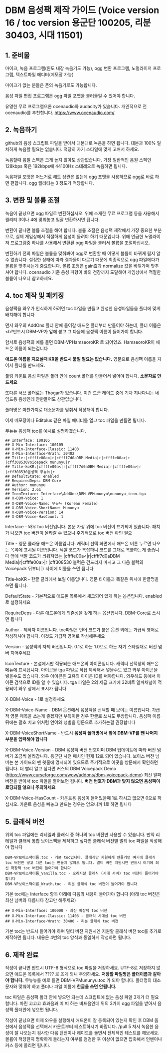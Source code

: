 # DBM 음성팩 제작 가이드 (Voice version 16 / toc version 용군단 100205, 리분 30403, 시대 11501)

## 1. 준비물

마이크, 녹음 프로그램(윈도 내장 녹음기도 가능), ogg 변환 프로그램, 노멀라이저 프로그램, 텍스트파일 에디터(메모장 가능)

마이크가 없는 분들은 폰의 녹음기로도 가능합니다.

음성 파일 편집 프로그램은 ogg 파일 포맷을 불러들일 수 있어야 합니다.

유명한 무료 프로그램으론 ocenaudio와 audacity가 있습니다. 개인적으로 전 ocenaudio를 추천합니다. https://www.ocenaudio.com/

## 2. 녹음하기

github의 음성 스크립트 파일을 받아서 대본대로 녹음을 하면 됩니다. 대본과 100% 일치하게 녹음할 필요는 없습니다. 적당히 자기 스타일에 맞게 고쳐서 하세요.

녹음할때 음질 스펙은 크게 높지 않아도 상관없습니다. 가장 일반적인 음원 스펙인 128kbps 혹은 192kbps에 44100Hz 스테레오로 녹음하면 됩니다.

녹음파일 포맷은 어느거로 해도 상관은 없는데 ogg 포맷을 사용하므로 ogg로 바로 하면 편합니다. ogg 퀄리티는 3 정도가 적당합니다.

## 3. 변환 및 볼륨 조절

녹음이 끝났으면 ogg 파일로 변환하십시오. 위에 소개한 무료 프로그램 등을 사용해서 퀄리티 3이나 4에 맞춰놓고 일괄 변환하시면 됩니다. 

변환이 끝나면 볼륨 조절을 해야 합니다. 볼륨 조절은 음성팩 제작에서 가장 중요한 부분으로, 실제 게임상에서 적절하게 음성이 들려야 하기 때문입니다. 위에 언급한 노멀라이저 프로그램중 하나를 사용해서 변환된 ogg 파일을 불러서 볼륨을 조절하십시오.

변환하기 전의 파일은 볼륨을 맞춰봐야 ogg로 변환할 때 어떻게 볼륨이 바뀌게 될지 알 수 없습니다. 설정한 상태에 따라 결과물이 다르기 때문에 최종적으로 ogg 파일에다가 볼륨을 맞추시는게 중요합니다. 볼륨 조정은 gain값과 normalize 값을 바꿔가며 맞추셔야 합니다. ocenaudio 기준 음성 파형이 바의 천장까지 도달해야 게임상에서 적절한 볼륨이 나오니 참고하세요.

## 4. toc 제작 및 패키징

음성팩을 와우가 인식하게 하려면 toc 파일을 만들고 완성한 음성파일들을 폴더에 맞게 배치해야 합니다

먼저 와우의 AddOns 폴더 안에 들어갈 애드온 폴더부터 만들어야 하는데, 폴더 이름은 <b?반드시 DBM-VP가 앞에 붙고 그 다음에 음성팩 이름이 들어가야 합니다.</b>

함서로 음성팩의 예를 들면 DBM-VPHamseoroKR 로 되어있죠. HamseoroKR이 애드온 이름이 되는겁니다

<b>애드온 이름을 지으실때 KR을 반드시 붙일 필요는 없습니다.</b> 영문으로 음성팩 이름을 지어서 폴더를 만드세요.

풀링 카운트 음성 파일은 폴더 안에 count 폴더를 만들어서 넣어야 합니다. <b>소문자로 만드세요</b>

또다른 서브 폴더로는 Thogar가 있습니다. 이건 드군 레이드 중에 기차 지나다니는 네임드용 음성인데 안만들어도 상관없습니다.

폴더명은 마찬가지로 대소문자를 맞춰서 작성해야 합니다.

이제 메모장이나 Editplus 같은 파일 에디터를 열고 toc 파일을 만들면 됩니다.

무뉴뉴 음성팩 toc를 예시로 설명하겠습니다.

```
## Interface: 100105
## X-Min-Interface: 100105
## X-Min-Interface-Classic: 11403
## X-Min-Interface-Wrath: 30402
## Title:|cffffe00a<|r|cffff7d0aDBM Media|r|cffffe00a>|r |cff308530Voicepack mununyu|r
## Title-koKR:|cffffe00a<|r|cffff7d0aDBM Media|r|cffffe00a>|r |cff308530음성팩 무뉴뉴|r
## DefaultState: enabled
## RequiredDeps: DBM-Core
## Author: mununyu
## Version: 2.61
## IconTexture: Interface\AddOns\DBM-VPMununyu\mununyu_icon.tga
## X-DBM-Voice: 1
## X-DBM-Voice-Name: 무뉴뉴 (Korean Female)
## X-DBM-Voice-ShortName: Mununyu
## X-DBM-Voice-Version: 14
## X-DBM-Voice-HasCount: 1
```

Interface - 와우 toc 버전입니다. 본문 가장 위에 toc 버전이 표기되어 있습니다. 패치가 나오면 toc 버전이 올라갈 수 있으니 주기적으로 toc 버전 확인 필요

Title - 영문 클라용 애드온 이름입니다. 캐릭터 선택 화면에서 애드온 버튼 누르면 나오는 목록에 표시될 이름입니다. 색깔 코드가 복잡하니 코드를 그대로 복붙하는게 좋습니다
앞에 색깔 코드가 씌워져있는 |cffffe00a<|r|cffff7d0aDBM Media|r|cffffe00a>|r |cff308530 블럭은 건드리지 마시고 그 다음 블럭의 Voicepack 뒤부터 |r 사이에 이름을 쓰면 됩니다

Title-koKR - 한글 클라에서 보일 이름입니다. 영문 타이틀과 똑같은 위치에 한글명을 쓰면 됩니다.

DefaultState - 기본적으로 애드온 목록에서 체크되어 있게 하는 옵션입니다. enabled로 설정하세요

RequireDeps - 다른 애드온에게 의존성을 갖게 하는 옵션입니다. DBM-Core로 쓰시면 됩니다

Author - 제작자 이름입니다. toc파일은 언어 코드가 붙은 옵션 외에는 가급적 영어로 작성하셔야 합니다. 이것도 가급적 영어로 작성해주세요

Version - 음성팩의 자체 버전입니다. 0.1로 하든 1.0으로 하든 자기 스타일대로 버전 넘버 지어주세요

IconTexture - 본섭에서만 적용되는 애드온의 아이콘입니다. 캐릭터 선택창의 애드온 메뉴에 표시됩니다. 아이콘을 tga 파일로 직접 제작해서 넣을수도 있고 와우 아이콘을 넣을수도 있습니다. 와우 아이콘은 고유의 아이콘 ID를 써야합니다. 와우헤드 등에서 아이콘 검색으로 ID를 알 수 있습니다. tga 파일은 2의 제곱 크기에 32비트 알파채널이 적용되야 와우 상에서 표시가 됩니다

X-DBM-Voice - 1로 설정하세요

X-DBM-Voice-Name - DBM 옵션에서 음성팩을 선택할 때 보이는 이름입니다. 가급적 영문 제목을 쓰는게 좋겠지만 부득이한 경우 한글로 쓰셔도 무방합니다. 음성팩 이름 뒤에는 괄호 치고 위처럼 언어와 성별을 영문으로 추가하는걸 권장합니다

X-DBM-VoiceShortName - 반드시 <b>음성팩 폴더명에서 앞에 DBM-VP를 뺀 나머지 부분을 입력해야 합니다</b>

X-DBM-Voice-Version - DBM 음성팩 버전 번호이며 DBM 업데이트에 따라 버전 넘버가 조금씩 올라갑니다. 용군단 사전 패치인 현재 12로 되어 있습니다. 보이스 버전 넘버는 본 가이드의 맨 윗줄에 명시되어 있으므로 주기적으로 이곳을 방문해서 확인하면 됩니다. 더 빨리 알고 싶다면 커스의 DBM Voicepack Demo (https://www.curseforge.com/wow/addons/dbm-voicepack-demo) 최신 알파 버전을 받아서 toc 파일을 열어보면 됩니다. <b>버전 번호가 DBM과 맞지 않으면 음성팩이 로딩되질 않으니 주의하세요</b>

X-DBM-Voice-HasCount - 카운트용 음성이 들어있을때 1로 하시고 없으면 0으로 하십시오. 카운트 음성을 빼놓고 만드는 경우는 없으니까 1로 하면 됩니다

## 5. 클래식 버전
위의 toc 파일에는 리테일과 클래식 중 하나의 toc 버전만 사용할 수 있습니다. 만약 리테일과 클래식 통합 보이스팩을 제작하고 싶다면 클래식 버전별 멀티 toc 파일을 작성해야 합니다

```
DBM-VP보이스팩이름.toc - 기본 toc입니다. 클래식만 지원하게 만들거면 여기에 클래식 toc 버전만 넣고 다른 toc는 만들지 않아도 됩니다. 멀티 버전 지원시엔 반드시 여기에 최신 확장팩 toc 버전이 들어가야 합니다
DBM-VP보이스팩이름_Vanilla.toc - 오리지날 클래식 (시대 서버) toc 버전이 들어가야 합니다
DBM-VP보이스팩이름_Wrath.toc - 리분 클래식 toc 버전이 들어가야 합니다
```

기본 toc에는 Interface 항목 아래에 다음의 내용이 들어가야 합니다 (아래 toc 버전은 최신 넘버와 다릅니다 참고만 해주세요)
```
## X-Min-Interface: 100000 - 최신 확장팩 toc 버전
## X-Min-Interface-Classic: 11403 - 클래식 시대섭 toc 버전
## X-Min-Interface-Wrath: 30400 - 리분 클래식 toc 버전
```

기본 toc는 반드시 들어가야 하며 멀티 버전 지원시엔 지원할 클래식 버전 toc를 추가로 제작하면 됩니다. 내용은 4번의 toc 양식과 동일하게 작성하면 됩니다.

## 6. 제작 완료

작성이 끝나면 반드시 UTF-8 형식으로 toc 파일을 저장하세요. UTF-8로 저장하지 않으면 애드온 목록에서 ???? 로 뜨게 되니 주의하세요. <b>저장할 파일명은 폴더이름과 같아야 합니다.</b> 무뉴뉴를 예로 들면 DBM-VPMununyu.toc 가 되야 합니다. 폴더명의 대소문자와 맞춰야 하고 폴더나 파일 이름에 <b>한글을 쓰면 안됩니다.</b>

toc 파일은 음성팩 폴더 안에 넣으면 되는데 스크립트에 없는 음성 파일 3개가 더 필요합니다. 마린 고고고 효과음과 띠 띠 하는 비프음인데 위의 3가지 ogg 파일을 받아서 음성팩 폴더안에 넣으면 됩니다.

작성이 끝났으면 이제 와우를 실행해서 애드온이 잘 등록되어 있는지 확인 후 DBM 옵션에서 음성팩을 선택해서 카운트부터 테스트하시기 바랍니다. /pull 5 쳐서 녹음한 음성이 잘 나오는지 검사한 다음 던전이나 레이드를 돌면서 전체적인 테스트를 해보세요. 볼륨이 적당한지 명확하게 들리는지 여부를 점검한 후 이상이 없으면 압축해서 인벤이나 커스 등에 올리면 됩니다.
